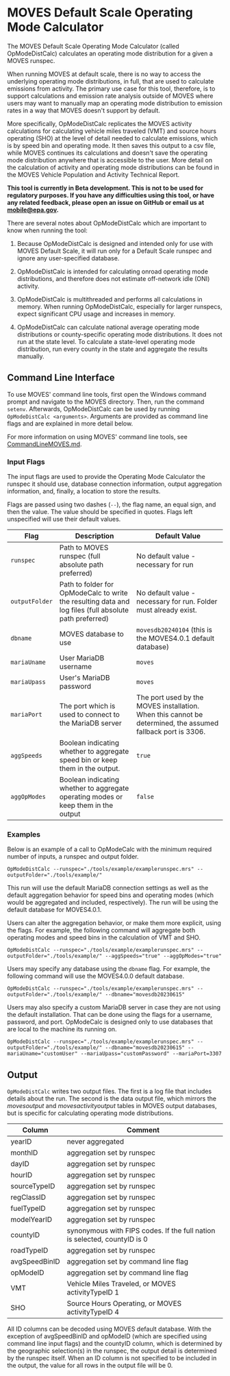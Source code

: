 # MOVES Default Scale Operating Mode Calculator

The MOVES Default Scale Operating Mode Calculator (called OpModeDistCalc) calculates an operating mode distribution for a given a MOVES runspec. 

When running MOVES at default scale, there is no way to access the underlying operating mode distributions, in full, that are used to calculate emissions from activity. The primary use case for this tool, therefore, is to support calculations and emission rate analysis outside of MOVES where users may want to manually map an operating mode distribution to emission rates in a way that MOVES doesn't support by default. 

More specifically, OpModeDistCalc replicates the MOVES activity calculations for calculating vehicle miles traveled (VMT) and source hours operating (SHO) at the level of detail needed to calculate emissions, which is by speed bin and operating mode. It then saves this output to a csv file, while MOVES continues its calculations and doesn't save the operating mode distribution anywhere that is accessible to the user. More detail on the calculation of activity and operating mode distributions can be found in the MOVES Vehicle Population and Activity Technical Report.

**This tool is currently in Beta development. This is not to be used for regulatory purposes. If you have any difficulties using this tool, or have any related feedback, please open an issue on GitHub or email us at mobile@epa.gov.**

There are several notes about OpModeDistCalc which are important to know when running the tool:

1. Because OpModeDistCalc is designed and intended only for use with MOVES Default Scale, it will run only for a Default Scale runspec and ignore any user-specified database. 

2. OpModeDistCalc is intended for calculating onroad operating mode distributions, and therefore does not estimate off-network idle (ONI) activity.

3. OpModeDistCalc is multithreaded and performs all calculations in memory. When running OpModeDistCalc, especially for larger runspecs, expect significant CPU usage and increases in memory. 

4. OpModeDistCalc can calculate national average operating mode distributions or county-specific operating mode distributions. It does not run at the state level. To calculate a state-level operating mode distribution, run every county in the state and aggregate the results manually.

## Command Line Interface

To use MOVES' command line tools, first open the Windows command prompt and navigate to the MOVES directory. Then, run the command `setenv`. Afterwards, OpModeDistCalc can be used by running `OpModeDistCalc <arguments>`. Arguments are provided as command line flags and are explained in more detail below.

For more information on using MOVES' command line tools, see [CommandLineMOVES.md](../docs/CommandLineMOVES.md).

### Input Flags

The input flags are used to provide the Operating Mode Calculator the runspec it should use, database connection information, output aggregation information, and, finally, a location to store the results. 

Flags are passed using two dashes (`--`), the flag name, an equal sign, and then the value. The value should be specified in quotes. Flags left unspecified will use their default values. 

| Flag           | Description                                                  | Default Value                                             |
| -------------- | ------------------------------------------------------------ | --------------------------------------------------------- |
| `runspec`      | Path to MOVES runspec (full absolute path preferred)         | No default value - necessary for run        |
| `outputFolder` | Path to folder for OpModeCalc to write the resulting data and log files (full absolute path preferred) | No default value - necessary for run. Folder must already exist.             |
| `dbname`       | MOVES database to use                                        | `movesdb20240104` (this is the MOVES4.0.1 default database) |
| `mariaUname`   | User MariaDB username                                        | `moves`                                                    |
| `mariaUpass`   | User's MariaDB password                                      | `moves`                                                   |
| `mariaPort`    | The port which is used to connect to the MariaDB server      | The port used by the MOVES installation. When this cannot be determined, the assumed fallback port is 3306.    |
| `aggSpeeds`    | Boolean indicating whether to aggregate speed bin or keep them in the output. | `true` |
| `aggOpModes`   | Boolean indicating whether to aggregate operating modes or keep them in the output | `false` |


### Examples

Below is an example of a call to OpModeCalc with the minimum required number of inputs, a runspec and output folder. 

```
OpModeDistCalc --runspec="./tools/example/examplerunspec.mrs" --outputFolder="./tools/example/"
```

This run will use the default MariaDB connection settings as well as the default aggregation behavior for speed bins and operating modes (which would be aggregated and included, respectively). The run will be using the default database for MOVES4.0.1.

Users can alter the aggregation behavior, or make them more explicit, using the flags. For example, the following command will aggregate both operating modes and speed bins in the calculation of VMT and SHO.

```
OpModeDistCalc --runspec="./tools/example/examplerunspec.mrs" --outputFolder="./tools/example/" --aggSpeeds="true" --aggOpModes="true"
```

Users may specify any database using the `dbname` flag. For example, the following command will use the MOVES4.0.0 default database.

```
OpModeDistCalc --runspec="./tools/example/examplerunspec.mrs" --outputFolder="./tools/example/" --dbname="movesdb20230615"
```

Users may also specify a custom MariaDB server in case they are not using the default installation. That can be done using the flags for a username, password, and port. OpModeCalc is designed only to use databases that are local to the machine its running on.

```
OpModeDistCalc --runspec="./tools/example/examplerunspec.mrs" --outputFolder="./tools/example/" --dbname="movesdb20230615" --mariaUname="customUser" --mariaUpass="customPassword" --mariaPort=3307
```

## Output

`OpModeDistCalc` writes two output files. The first is a log file that includes details about the run. The second is the data output file, which mirrors the *movesoutput* and *movesactivityoutput* tables in MOVES output databases, but is specific for calculating operating mode distributions. 

| Column        | Comment                                                                      |
|---------------|------------------------------------------------------------------------------|
| yearID        | never aggregated                                                             |
| monthID       | aggregation set by runspec                                                   |
| dayID         | aggregation set by runspec                                                   |
| hourID        | aggregation set by runspec                                                   |
| sourceTypeID  | aggregation set by runspec                                                   |
| regClassID    | aggregation set by runspec                                                   |
| fuelTypeID    | aggregation set by runspec                                                   |
| modelYearID   | aggregation set by runspec                                                   |
| countyID      | synonymous with FIPS codes. If the full nation is selected, countyID is 0    |
| roadTypeID    | aggregation set by runspec                                                   |
| avgSpeedBinID | aggregation set by command line flag                                         |
| opModeID      | aggregation set by command line flag                                         |
| VMT           | Vehicle Miles Traveled, or MOVES activityTypeID 1                            |
| SHO           | Source Hours Operating, or MOVES activityTypeID 4                            |

All ID columns can be decoded using MOVES default database. With the exception of avgSpeedBinID and opModeID (which are specified using command line input flags) and the countyID column, which is determined by the geographic selection(s) in the runspec, the output detail is determined by the runspec itself. When an ID column is not specified to be included in the output, the value for all rows in the output file will be 0.
